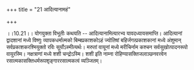 +++
title = "21 आदित्यानामहं"

+++
  
  
।।10.21।। योगयुक्ता विभूतीः कथयति -- आदित्यानामित्यारभ्य
यावदध्यायसमाप्ति। आदित्यानां द्वादशानां मध्ये विष्णुः व्यापकधर्मात्मको
बिम्बप्रकाशकोऽहं ज्योतिषां बहिर्जगत्प्रकाशकानां मध्ये अंशुमान्
सर्वप्रकाशकरश्मियुक्तो रविः सूर्योऽस्मीत्यर्थः। मरुतां वायूनां मध्ये
मरीचिर्नाम कश्चन सर्वसुखोत्पादनरूपो वायुरस्मि। नक्षत्राणां मध्ये शशी
चन्द्रोऽस्मि। शशी इति नाम्ना रोहिण्यासक्तिजलाञ्छनवत्त्वेन
रसात्मकासक्तिधर्मरूपशृङ्गाररसात्मकत्वं व्यञ्जितम्।  
  
